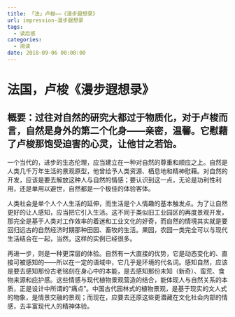 ```yaml
---
title: 「法」卢梭——《漫步遐想录》
url: impression-漫步遐想录
tags:
  - 读后感
categories:
  - 阅读
date: 2018-09-06 00:00:00
---
```


# 法国，卢梭《漫步遐想录》

## 概要：过往对自然的研究大都过于物质化，对于卢梭而言，自然是身外的第二个化身——亲密，温馨。它慰藉了卢梭那饱受迫害的心灵，让他甘之若饴。

一个当代的，进步的生态伦理，应当建立在一种对自然的尊重和顺应之上。自然是人类几千万年生活的景观原型，他曾给予人类资源、栖息地和精神慰藉。对自然的开发，应该是要去解放这种人与自然的情感；要认识到这一点，无论是功利性利用，还是单用以避世，自然都是一个极佳的体验客体。

  人类社会是单个人个人生活的延伸，而生活是个人情趣的基本触发点。为了让自然更好的让人感知，应当把它引入生活。这不同于类似旧工业园区的再度景观开发，那完全是基于人类对工作效率的着迷和工业文化的好奇，而自然的情境其实就是要回归远古的自然经济时期那种田园、畜牧的生活。果园，农园一类完全可以与现代生活结合在一起，当然，这样的实例已经很多。

  再进一步，则是一种更深层的体验。自然有一大直接的优势，它是动态变化的、直接可被感知的——所以在一定的语域中，它几乎是环境的代名词。感知自然，应该是要去感知那份古老铭刻在身心中的本能，是去感知那份未知（新奇）、蛮荒、食物来源和庇护感。这些情感与现代植物景观营造的结合，能体现人与自然关系的本质，正是设计中所谓的“痛点”。中国古代园林式的植物景观，是基于现实的文人式的物象，是情景交融的景观；而现在，应要去还原这些更潜藏在文化社会内部的情感，去丰富现代人的精神体验。
